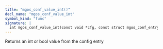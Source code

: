 ```yaml
---
title: "mgos_conf_value_int()"
decl_name: "mgos_conf_value_int"
symbol_kind: "func"
signature: |
  int mgos_conf_value_int(const void *cfg, const struct mgos_conf_entry *e);
---
```


Returns an int or bool value from the config entry 

